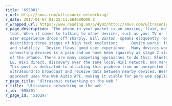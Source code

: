 ```yaml
---
title: '695801'
r_url: http://smus.com/ultrasonic-networking/
r_date: 2017-01-07 01:25:11.684000000 Z
r_wrapped_url: https://www.reading.am/p/4yQz/http://smus.com/ultrasonic-networking/
r_page_description: 'The phone in your pocket is an amazing, fluid, multi-functional
  tool. When it comes to talking to other devices, such as your TV or laptop, the
  user experience drops off sharply. Bill Buxton  speaks eloquently  on the subject,
  describing three stages of high tech evolution:      Device works: feature completeness
  and stability   Device flows: good user experience   Many devices work together      But
  connecting devices is a pain and we have been squarely at stage 2 since the release
  of the iPhone. There are many competing approaches to do this: Bluetooth, Bluetooth
  LE, WiFi direct, discovery over the same local WiFi network, and many many others.
  This post is dedicated to attacking this problem from an unexpected angle: using
  ultrasound to broadcast and receive data between nearby devices. Best of all, the
  approach uses the Web Audio API, making it viable for pure web applications:'
r_page_title: 'Ultrasonic networking on the web '
r_title: 'Ultrasonic networking on the web '
r_id: '695801'
r_page_id: '510297'
---
```


